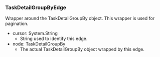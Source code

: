 ### TaskDetailGroupByEdge
Wrapper around the TaskDetailGroupBy object. This wrapper is used for pagination.

- cursor: System.String
  - String used to identify this edge.
- node: TaskDetailGroupBy
  - The actual TaskDetailGroupBy object wrapped by this edge.
